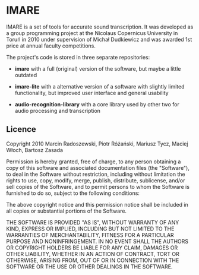 IMARE
=====

IMARE is a set of tools for accurate sound transcription. It was developed as a
group programming project at the Nicolaus Copernicus University in Toruń in
2010 under supervision of Michał Dudkiewicz and was awarded 1st price at annual
faculty competitions.

The project's code is stored in three separate repositories:

* **imare** with a full (original) version of the software, but maybe a little
outdated

* **imare-lite** with a alternative version of a software with slightly limited
functionality, but improved user interface and general usability

* **audio-recognition-library** with a core library used by other two for audio
processing and transcription

Licence
-------

Copyright 2010 Marcin Radoszewski, Piotr Różański, Mariusz Tycz, Maciej Włoch,
Bartosz Zasada

Permission is hereby granted, free of charge, to any person obtaining a copy of
this software and associated documentation files (the "Software"), to deal in
the Software without restriction, including without limitation the rights to
use, copy, modify, merge, publish, distribute, sublicense, and/or sell copies of
the Software, and to permit persons to whom the Software is furnished to do so,
subject to the following conditions:

The above copyright notice and this permission notice shall be included in all
copies or substantial portions of the Software.

THE SOFTWARE IS PROVIDED "AS IS", WITHOUT WARRANTY OF ANY KIND, EXPRESS OR
IMPLIED, INCLUDING BUT NOT LIMITED TO THE WARRANTIES OF MERCHANTABILITY, FITNESS
FOR A PARTICULAR PURPOSE AND NONINFRINGEMENT. IN NO EVENT SHALL THE AUTHORS OR
COPYRIGHT HOLDERS BE LIABLE FOR ANY CLAIM, DAMAGES OR OTHER LIABILITY, WHETHER
IN AN ACTION OF CONTRACT, TORT OR OTHERWISE, ARISING FROM, OUT OF OR IN
CONNECTION WITH THE SOFTWARE OR THE USE OR OTHER DEALINGS IN THE SOFTWARE.
